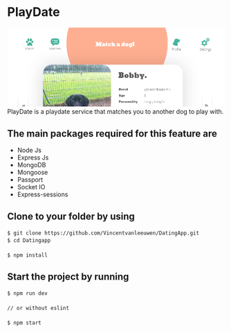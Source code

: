 # PlayDate

![alt text](https://github.com/Vincentvanleeuwen/project-tech-2020/blob/master/lib/img/header.png?raw=true "PlayDate")
PlayDate is a playdate service that matches you to another dog to play with.

## The main packages required for this feature are
- Node Js
- Express Js
- MongoDB
- Mongoose
- Passport
- Socket IO
- Express-sessions



## Clone to your folder by using
```bash
$ git clone https://github.com/Vincentvanleeuwen/DatingApp.git
$ cd Datingapp

$ npm install
```

## Start the project by running
```bash
$ npm run dev

// or without eslint

$ npm start
```
